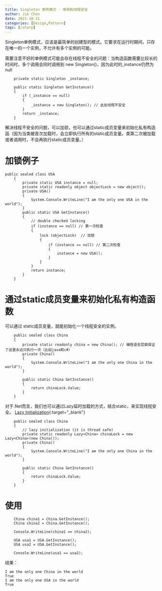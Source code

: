 ```yaml
---
title: Singleton 单例模式 - 单例和线程安全
author: Jie Chen
date: 2021-10-31
categories: [Design,Pattern]
tags: [csharp]
---
```


Singleton单例模式，应该是最简单的创建型的模式。它要求在运行时期间，只存在唯一的一个实例，不允许有多个实例的可能。

需要注意不好的单例模式可能会存在线程不安全的问题：当构造函数需要比较长的时间时，多个调用会同时调用到 new Singleton()，因为此时的_instance仍然为null

~~~
	private static Singleton _instance;
	
	public static Singleton GetInstance()
	{
		if (_instance == null)
		{
			_instance = new Singleton(); // 此处线程不安全
		}
		return _instance;
	}
~~~

解决线程不安全的问题，可以加锁，也可以通过static成员变量来初始化私有构造函（因为当类被首次加载时，会立即执行所有的static成员变量。类第二次被加载或者调用时，不会再执行static成员变量。）

# 加锁例子

~~~
public sealed class USA
    {
        private static USA instance = null;
        private static readonly object objectLock = new object();
        private USA()
        {
            System.Console.WriteLine("I am the only one USA in the world");
        }
        public static USA GetInstance()
        {
            // double checked locking
            if (instance == null) // 第一次检查
            {
                lock (objectLock)  // 加锁
                {
                    if (instance == null) // 第二次检查
                    {
                        instance = new USA();
                    }
                }
            }
            return instance;
        }
    }
~~~


# 通过static成员变量来初始化私有构造函数

可以通过 static成员变量，就能初始化一个线程安全的实例。

~~~
    public sealed class China
    {
        private static readonly china = new China(); // 编程语言层面保证了这里永远只执行一次（比如java和c#）
        private China()
        {
            System.Console.WriteLine("I am the only one China in the world");
        }

        public static China GetInstance()
        {
            return chinaLock.Value;
        }  
    }
~~~

对于.Net而言，我们也可以通过Lazy延时加载的方式，结合static，来实现线程安全。
[Lazy Initialization](https://docs.microsoft.com/en-us/dotnet/framework/performance/lazy-initialization){:target="_blank"}


~~~
    public sealed class China
    {
        // lazy initialization (it is thread safe)
        private static readonly Lazy<China> chinaLock = new Lazy<China>(new China());
        private China()
        {
            System.Console.WriteLine("I am the only one China in the world");
        }

        public static China GetInstance()
        {
            return chinaLock.Value;
        }
    }
~~~

# 使用

~~~
	China china1 = China.GetInstance();
	China china2 = China.GetInstance();

	Console.WriteLine(china1 == china2);

	USA usa1 = USA.GetInstance();
	USA usa2 = USA.GetInstance();

	Console.WriteLine(usa1 == usa2);
~~~

结果：

~~~
I am the only one China in the world
True
I am the only one USA in the world
True
~~~



